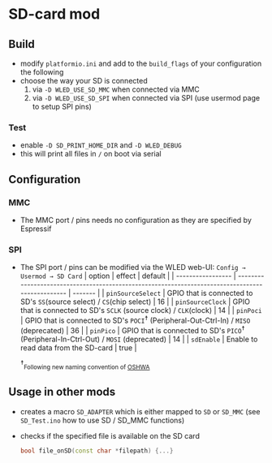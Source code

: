# SD-card mod

## Build
- modify `platformio.ini` and add to the `build_flags` of your configuration the following
- choose the way your SD is connected
  1. via `-D WLED_USE_SD_MMC` when connected via MMC
  2. via `-D WLED_USE_SD_SPI` when connected via SPI (use usermod page to setup SPI pins)

### Test
- enable `-D SD_PRINT_HOME_DIR` and `-D WLED_DEBUG`
- this will print all files in `/` on boot via serial

## Configuration
### MMC
- The MMC port / pins needs no configuration as they are specified by Espressif
### SPI
- The SPI port / pins can be modified via the WLED web-UI: `Config → Usermod → SD Card`
  | option            | effect                                                                                           | default |
  | ----------------- | ------------------------------------------------------------------------------------------------ | ------- |
  | `pinSourceSelect` | GPIO that is connected to SD's `SS`(source select) / `CS`(chip select)                           | 16      |
  | `pinSourceClock`  | GPIO that is connected to SD's `SCLK` (source clock) / `CLK`(clock)                              | 14      |
  | `pinPoci`         | GPIO that is connected to SD's `POCI`<sup>☨</sup> (Peripheral-Out-Ctrl-In) / `MISO` (deprecated) | 36      |
  | `pinPico`         | GPIO that is connected to SD's `PICO`<sup>☨</sup> (Peripheral-In-Ctrl-Out) / `MOSI` (deprecated) | 14      |
  | `sdEnable`        | Enable to read data from the SD-card                                                             | true    |

  <sup>☨</sup><sub>Following new naming convention of [OSHWA](https://www.oshwa.org/a-resolution-to-redefine-spi-signal-names/)</sub>

## Usage in other mods
- creates a macro `SD_ADAPTER` which is either mapped to `SD` or `SD_MMC` (see `SD_Test.ino` how to use SD / SD_MMC functions)

-  checks if the specified file is available on the SD card
   ```cpp
   bool file_onSD(const char *filepath) {...}
   ```